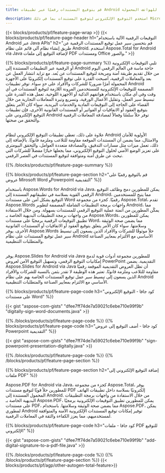 ```yaml
---
title: قم بتوقيع المستندات رقميًا عبر تطبيقات Android للهواتف المحمولة 

description: استخدم التوقيع الإلكتروني لتوقيع المستندات بما في ذلك Microsoft Word وExcel وPowerPoint وPDF والصور عبر تطبيق Mobile Android. أضف التوقيع الإلكتروني عبر الإنترنت عبر التطبيق.
---
```


{{< blocks/products/pf/feature-page-wrap >}}
{{< blocks/products/pf/feature-page-header h1="التوقيعات الرقمية الآلية باستخدام Android عبر Java APIs" h2="قم بتحسين سير عمل توقيع المستندات الرقمية عن طريق إنشاء نظام آلي قائم على نظام Android. استخدم Aspose.Total for Android via Java لإضافة التوقيع إلى ملفات PDF ومستندات Office والصور." >}}

{{% blocks/products/pf/feature-page-summary %}}
تلبي التوقيعات الإلكترونية أو الرقمية عبر التطبيقات المستندة إلى Android حاجة ماسة في العالم الرقمي اليوم من خلال تقديم طريقة آمنة ومريحة لتوقيع المستندات عن بُعد. مع تزايد انتشار العمل عن بعد والمعاملات الرقمية، أصبحت القدرة على توقيع المستندات إلكترونيًا على الأجهزة المحمولة أمرًا ضروريًا للشركات والأفراد على حدٍ سواء. توفر تطبيقات Android المصممة للتوقيعات الإلكترونية للمستخدمين المرونة اللازمة لتوقيع المستندات في أي وقت وفي أي مكان باستخدام هواتفهم الذكية أو الأجهزة اللوحية. تعمل هذه القدرة على تبسيط سير العمل، وتقليل الأعمال الورقية، وتسريع وتيرة المعاملات التجارية من خلال القضاء على الحاجة إلى التوقيعات المادية والخدمات البريدية. سواء كان الأمر يتعلق بتوقيع العقود أو الاتفاقيات أو الفواتير أو المستندات القانونية الأخرى، فإن تطبيقات التوقيع الإلكتروني على Android توفر حلاً سلسًا وفعالاً لمصادقة المعاملات الرقمية والتحقق من صحتها. <br /><br />

علاوة على ذلك، تعطي تطبيقات التوقيع الإلكتروني لنظام Android الأولوية للأمان والامتثال، مما يضمن أن المستندات الموقعة مقاومة للتلاعب وملزمة قانونًا. بالإضافة إلى ذلك، تعمل ميزات مثل مسارات التدقيق، والمصادقة متعددة العوامل، والتحقق البيومتري على تعزيز الوضع الأمني لحلول التوقيع الإلكتروني، مما يجعلها خيارًا مفضلاً للشركات التي تبحث عن طرق آمنة ومتوافقة لتوقيع المستندات في العصر الرقمي. 

{{% /blocks/products/pf/feature-page-summary  %}}

{{% blocks/products/pf/feature-page-section  h2="قم بالتوقيع رقميًا على عروض Mirosoft Word وPowerpoint التقديمية" %}}

باستخدام Aspose.Words for Android via Java، يمكن للمطورين دمج وظائف التوقيع الرقمي القوية بسلاسة في تطبيقاتهم المستندة إلى Android، مما يتيح للمستخدمين التوقيع بشكل آمن على مستندات Word رقميًا. كجزء من مجموعة Aspose.Total، تقدم Aspose.Words واجهات برمجة التطبيقات الشاملة المصممة لتطوير Android، مما يمكّن المطورين من أتمتة عملية التوقيع الرقمي للمستندات بسهولة. ومن خلال الاستفادة من واجهات برمجة التطبيقات البديهية الخاصة بـ Aspose.Words، يمكن للمطورين تطبيق التوقيعات الرقمية برمجيًا على مستندات Word، مما يضمن صحة الوثيقة وسلامتها. سواء كان الأمر يتعلق بتوقيع العقود أو الاتفاقيات أو المستندات القانونية الأخرى، يوفر Aspose.Words حلاً موثوقًا للشركات والأفراد الذين يسعون إلى تبسيط سير عمل توقيع المستندات على نظام Android الأساسي مع الالتزام بمعايير الصناعة والمتطلبات التنظيمية.<br /><br />

يوفر Aspose.Slides for Android via Java للمطورين مجموعة أدوات قوية لدمج إمكانيات التوقيع الرقمي، وتسهيل التوقيع الآمن لعروض PowerPoint التقديمية. يضمن Aspose.Slides for Android via Java أن تظل العروض التقديمية الموقعة رقميًا مقاومة للتلاعب وملزمة قانونًا. تعتبر هذه الوظيفة لا تقدر بثمن بالنسبة للشركات والأفراد الذين يسعون إلى تبسيط سير عمل توقيع المستندات الخاصة بهم على نظام Android الأساسي مع الالتزام بمعايير الصناعة والمتطلبات التنظيمية.

{{% blocks/products/pf/feature-page-code h3="كود جافا - التوقيع الإلكتروني على مستندات Word" %}}

{{< gist "aspose-com-gists" "dfee7ff74de7a59021c6ebe710e99f9b" "digitally-sign-word-documents.java" >}}

{{% /blocks/products/pf/feature-page-code  %}}
{{% blocks/products/pf/feature-page-code h3="كود جافا - أضف التوقيع إلى عروض Powerpoint التقديمية" %}}

{{< gist "aspose-com-gists" "dfee7ff74de7a59021c6ebe710e99f9b" "sign-powerpoint-presentation-digitally.java" >}}

{{% /blocks/products/pf/feature-page-code  %}}
{{% /blocks/products/pf/feature-page-section %}}

{{% blocks/products/pf/feature-page-section  h2="إضافة التوقيع الإلكتروني إلى ملفات PDF" %}}

Aspose.PDF for Android via Java، كجزء من مجموعة Aspose.Total، يوفر للمطورين حلاً قويًا لتوقيع مستندات PDF إلكترونيًا بسلاسة داخل تطبيقات الهاتف المحمول المستندة إلى Android. من خلال الاستفادة من واجهات برمجة التطبيقات البديهية الخاصة بـ Aspose.PDF، يمكن للمطورين تطبيق التوقيعات الإلكترونية برمجيًا على مستندات PDF، مما يضمن صحة الوثيقة وسلامتها. باستخدام Aspose.PDF، يمكن لمطوري Android توفير إمكانات توقيع المستندات الإلكترونية الآمنة والمتوافقة لمستخدميهم، مما يعزز الكفاءة والثقة في المعاملات الرقمية.

{{% blocks/products/pf/feature-page-code h3="كود جافا - ملفات PDF للتوقيع الإلكتروني" %}}

{{< gist "aspose-com-gists" "dfee7ff74de7a59021c6ebe710e99f9b" "add-digital-signature-to-a-pdf-file.java" >}}

{{% /blocks/products/pf/feature-page-code  %}}
{{% /blocks/products/pf/feature-page-section %}}
{{< blocks/products/pf/agp/other-autogen-total-feature>}}